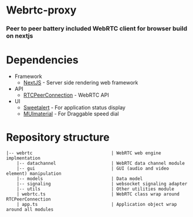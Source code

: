 # Webrtc-proxy
### Peer to peer battery included WebRTC client for browser build on nextjs

# Dependencies 
  - Framework
    - [NextJS](https://nextjs.org/) - Server side rendering web framework
  - API
    - [RTCPeerConnection](https://developer.mozilla.org/en-US/docs/Web/API/RTCPeerConnection) - WebRTC API
  - UI
    - [Sweetalert](https://sweetalert2.github.io/) - For application status display
    - [MUImaterial](https://mui.com/) - For Draggable speed dial

# Repository structure

```
|-- webrtc                              | WebRTC web engine implmentation
    |-- datachannel                     | WebRTC data channel module
    |-- gui                             | GUI (audio and video element) manipulation
    |-- models                          | Data model
    |-- signaling                       | websocket signaling adapter
    |-- utils                           | Other utilities module
    | webrtc.ts                         | WebRTC class wrap around RTCPeerConnection
    | app.ts                            | Application object wrap around all modules
```